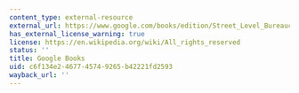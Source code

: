 ```yaml
---
content_type: external-resource
external_url: https://www.google.com/books/edition/Street_Level_Bureaucracy/mu6FAwAAQBAJ?hl=en&gbpv=1
has_external_license_warning: true
license: https://en.wikipedia.org/wiki/All_rights_reserved
status: ''
title: Google Books
uid: c6f134e2-4677-4574-9265-b42221fd2593
wayback_url: ''
---
```

